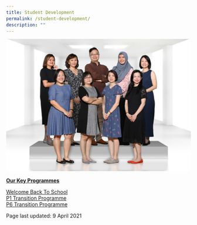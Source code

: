 ```yaml
---
title: Student Development
permalink: /student-development/
description: ""
---
```

<img src="/images/sd1.jpg">
<p><u><strong>Our Key Programmes</strong></u></p>
<p><a href="/student-development/welcome-back-to-school" target="">Welcome Back To School</a><br /><a href="/student-development/p1-transition-programme" target="">P1 Transition Programme</a><br /><a href="/student-development/primary-6-transition-programme-ready-sec-go" target="">P6 Transition Programme</a></p>
<p>Page last updated: 9 April 2021</p>